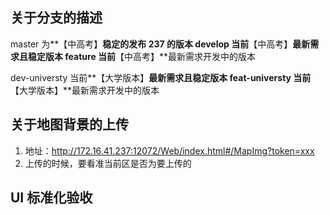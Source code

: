 <!--
 * @Author: your name
 * @Date: 2021-12-17 09:02:39
 * @LastEditTime: 2022-03-16 15:46:05
 * @LastEditors: Please set LastEditors
 * @Description: 打开koroFileHeader查看配置 进行设置: https://github.com/OBKoro1/koro1FileHeader/wiki/%E9%85%8D%E7%BD%AE
 * @FilePath: \znbk_rzzd_zx_web_new\README.md
-->

## 关于分支的描述

master 为**【中高考】**稳定的发布 237 的版本
develop 当前**【中高考】**最新需求且稳定版本
feature 当前**【中高考】**最新需求开发中的版本

dev-universty 当前**【大学版本】**最新需求且稳定版本
feat-universty 当前**【大学版本】**最新需求开发中的版本

## 关于地图背景的上传

1. 地址：http://172.16.41.237:12072/Web/index.html#/MapImg?token=xxx
2. 上传的时候，要看准当前区是否为要上传的

## UI 标准化验收
